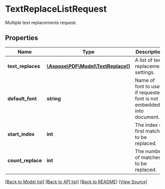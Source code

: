 ﻿# TextReplaceListRequest
Multiple text replacements request.

## Properties
Name | Type | Description | Notes
------------ | ------------- | ------------- | -------------
**text_replaces** | [**\Aspose\PDF\Model\TextReplace[]**](TextReplace.md) | A list of text replacement settings. | 
**default_font** | **string** | Name of font to use if requested font is not embedded into document. | [optional]
**start_index** | **int** | The index of first match to be replaced. | [optional]
**count_replace** | **int** | The number of matches to be replaced. | [optional]

[[Back to Model list]](../README.md#documentation-for-models) [[Back to API list]](../README.md#documentation-for-api-endpoints) [[Back to README]](../README.md) [[View Source]](../src/Aspose/PDF/Model/TextReplaceListRequest.php)

